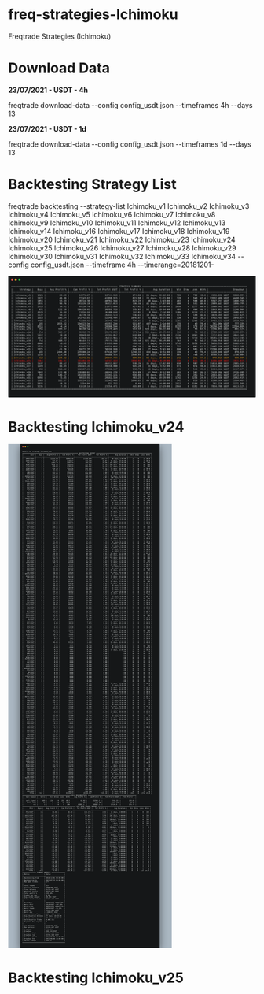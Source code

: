 # freq-strategies-Ichimoku
Freqtrade Strategies (Ichimoku)

# Download Data

****23/07/2021 - USDT - 4h****

freqtrade download-data --config config_usdt.json --timeframes 4h --days 13

****23/07/2021 - USDT - 1d****

freqtrade download-data --config config_usdt.json --timeframes 1d --days 13

# Backtesting Strategy List

freqtrade backtesting --strategy-list Ichimoku_v1 Ichimoku_v2 Ichimoku_v3 Ichimoku_v4 Ichimoku_v5 Ichimoku_v6 Ichimoku_v7 Ichimoku_v8 Ichimoku_v9 Ichimoku_v10 Ichimoku_v11 Ichimoku_v12 Ichimoku_v13 Ichimoku_v14 Ichimoku_v16 Ichimoku_v17 Ichimoku_v18 Ichimoku_v19 Ichimoku_v20 Ichimoku_v21 Ichimoku_v22 Ichimoku_v23 Ichimoku_v24 Ichimoku_v25 Ichimoku_v26 Ichimoku_v27 Ichimoku_v28 Ichimoku_v29 Ichimoku_v30 Ichimoku_v31 Ichimoku_v32 Ichimoku_v33 Ichimoku_v34 --config config_usdt.json --timeframe 4h --timerange=20181201-

![](backtesting_3.png)


# Backtesting Ichimoku_v24

![](Ichimoku_v24.png)

# Backtesting Ichimoku_v25


